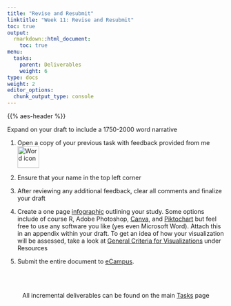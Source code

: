 ```yaml
---
title: "Revise and Resubmit"
linktitle: "Week 11: Revise and Resubmit"
toc: true
output:
  rmarkdown::html_document:
    toc: true
menu:
  tasks:
    parent: Deliverables
    weight: 6
type: docs
weight: 2
editor_options: 
  chunk_output_type: console
---
```


{{% aes-header %}}

<style>
ul {
    margin-left: 1.5em
}
</style>

Expand on your draft to include a 1750-2000 word narrative

1.  Open a copy of your previous task with feedback provided from me <img src="/logos/word-ico.png" alt="Word icon" width="50">

2.  Ensure that your name in the top left corner

3.  After reviewing any additional feedback, clear all comments and finalize your draft

4.  Create a one page [infographic](https://guides.library.unlv.edu/infographics/design) outlining your study. Some options include of course R, Adobe Photoshop, [Canva](https://www.canva.com/education/), and [Piktochart](https://piktochart.com) but feel free to use any software you like (yes even Microsoft Word). Attach this in an appendix within your draft. To get an idea of how your visualization will be assessed, take a look at [General Criteria for Visualizations](/resources/look/) under Resources

5.  Submit the entire document to <a target="_blank" href="https://ecampus.wvu.edu/">eCampus</a>.<br><br>

<br />

<center>
<p id="rounded_corners">
All incremental deliverables can be found on the main <a href="/tasks/#deliverables">Tasks</a> page
<p>
</center>

